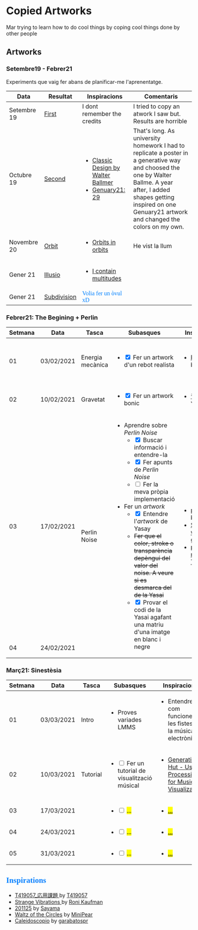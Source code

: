# Copied Artworks

<style> n { color: #0080ff; font-family: "Segoe Print" } </style>

Mar trying to learn how to do cool things by coping cool things done by other people

## Artworks

### Setembre19 - Febrer21

Experiments que vaig fer abans de planificar-me l'aprenentatge.

<table>
	<thead>
		<tr>
			<th>Data</th>
			<th>Resultat</th>
			<th>Inspiracions</th>
			<th>Comentaris</th>
		</tr>
	</thead>
	<tbody>
		<tr>
			<td>Setembre 19</td>
			<td><a href="random/first.html">First</a></td>
			<td>I dont remember the credits</td>
			<td>I tried to copy an atwork I saw but. Results are horrible</td>
		</tr>
		<tr>
			<td>Octubre 19</td>
			<td><a href="random/second.html">Second</a></td>
			<td>
				<ul>
					<li><a href="https://www.pinterest.es/pin/448319337905993970/">Classic Design by Walter Ballmer</a></li>
					<li><a href="https://www.reddit.com/r/generative/comments/l89ej4/any_shape_none_can_touch_genuary_2021_day_29/">Genuary21: 29</a></li>
				</ul>
			</td>
			<td>That's long. As university homework I had to replicate a poster in a generative way and choosed the one by Walter Ballme. A year after, I added shapes getting inspired on one Genuary21 artwork and changed the colors on my own.</td>
		</tr>
		<tr>
			<td>Novembre 20</td>
			<td><a href="movement/orbit/">Orbit</a></td>
			<td>
				<ul>
					<li><a href="https://www.reddit.com/r/generative/comments/jqiv25/orbits_in_orbits/">Orbits in orbits</a></li>
				</ul>
			</td>
			<td>He vist la llum</td>
		</tr>
		<tr>
			<td>Gener 21</td>
			<td><a href="random/Illusio.html">Illusio</a></td>
			<td>
				<ul>
					<li><a href="https://www.reddit.com/r/generative/comments/kyb93x/genuary_16_circles_i_contain_multitudes/">I contain multitudes</a></li>
				</ul>
			</td>
			<td></td>
		</tr>
		<tr>
			<td>Gener 21</td>
			<td><a href="random/subdivision.html">Subdivision</a></td>
			<td><n>Volia fer un òvul xD</n></td>
			<td></td>
		</tr>
	</tbody>
</table>

### Febrer21: The Begining + Perlin

<table>
	<thead>
		<tr>
			<th>Setmana</th>
			<th>Data</th>
			<th>Tasca</th>
			<th>Subasques</th>
			<th>Inspiracions</th>
			<th>Resultat</th>
			<th>Comentaris</th>
		</tr>
	</thead>
	<tbody>
		<tr>
			<td>01</td>
			<td>03/02/2021</td>
			<td>Energia mecànica</td>
			<td>
				<ul>
					<li><input type="checkbox" checked> Fer un artwork d'un rebot realista</li>
				</ul>
			</td>
			<td>
				<ul>
					<li><a href="https://openprocessing.org/sketch/1018746">Repulsion</a> by <a href="https://openprocessing.org/user/247507?view=sketches">Coolkid</a></li>
				</ul>
			</td>
			<td>
				<ul>
					<li><a href="gravity/waterflower.html">Waterflower</a></li>
					<li><a href="gravity/pilota.html">Pilota</a></li>
				</ul>
			</td>
			<td>La pilota Ok, la floreta no ha quedat com volia ni de broma...</td>
		</tr>
		<tr>
			<td>02</td>
			<td>10/02/2021</td>
			<td>Gravetat</td>
			<td>
				<ul>
					<li><input type="checkbox" checked> Fer un artwork bonic</li>
				</ul>
			</td>
			<td>
				<ul>
					<li><a href="https://openprocessing.org/sketch/1039447">音の対流</a> by Yuki</li>
				</ul>
			</td>
			<td>
				<ul>
					<li><a href="gravity/rain.html">Purple Rain</a></li>
				</ul>
			</td>
			<td></td>
		</tr>
		<tr>
			<td>03</td>
			<td>17/02/2021</td>
			<td rowspan=2>Perlin Noise</td>
			<td rowspan=2>
				<ul>
					<li>Aprendre sobre <em>Perlin Noise</em>
						<ul>
							<li><input type="checkbox" checked> Buscar informació i entendre-la</li>
							<li><input type="checkbox" checked> Fer apunts de <em>Perlin Noise</em></li>
							<li><input type="checkbox"> Fer la meva pròpia implementació</li>
						</ul>
					</li>
					<li>Fer un <em>artwork</em>
						<ul>
							<li><input type="checkbox" checked> Entendre l'<em>artwork</em> de Yasay</li>
							<li><s>Fer que el color, stroke o transparència depèngui del valor del noise. A veure si es desmarca del de la Yasai</s></li>
							<li><input type="checkbox" checked> Provar el codi de la Yasai agafant una matriu d'una imatge en blanc i negre</li>
						</ul>
					</li>
				</ul>
			</td>
			<td rowspan=2>
				<ul>
					<li><a href="https://openprocessing.org/sketch/494102">perlin noise</a> by <a href="https://openprocessing.org/user/111178?view=sketches">yasai</a></li>
					<li><a href="https://openprocessing.org/sketch/1073722">Spinning wheels </a> by <a href="https://openprocessing.org/user/118807?view=sketches">garabatospr</a></li>
					<li><a href="https://openprocessing.org/sketch/566877">perlin noise redux </a> by <a href="https://openprocessing.org/user/77286?view=sketches">Tony</a></li>
				</ul>
			</td>
			<td rowspan=2>
				<ul>
					<li><a href="perlin/wood.html">Wood</a></li>
				</ul>
			</td>
			<td>Li he copiat la idea a la Yasai però amb el meu estil i alguna aportació menor, clar que fet i fet, el pes de l'artwork recau en l'algorisme de Perlin i clar...</td>
		</tr>
		<tr>
			<td>04</td>
			<td>24/02/2021</td>
		</tr>
	</tbody>
</table>

### Març21: Sinestèsia

<table>
	<thead>
		<tr>
			<th>Setmana</th>
			<th>Data</th>
			<th>Tasca</th>
			<th>Subasques</th>
			<th>Inspiracions</th>
			<th>Resultat</th>
			<th>Comentaris</th>
		</tr>
	</thead>
	<tbody>
		<tr>
			<td>01</td>
			<td>03/03/2021</td>
			<td>Intro</td>
			<td>
				<ul>
					<li>Proves variades LMMS</li>
				</ul>
			</td>
			<td>
				<ul>
					<li>Entendre com funcionen les fistes de la música electrònica</li>
				</ul>
			</td>
			<td>Les pròpies demos del programa</td>
			<td></td>
		</tr>
		<tr>
			<td>02</td>
			<td>10/03/2021</td>
			<td>Tutorial</td>
			<td>
				<ul>
					<li><input type="checkbox"> Fer un tutorial de visualització músical</li>
				</ul>
			</td>
			<td>
				<ul>
					<li><a href="https://www.generativehut.com/post/using-processing-for-music-visualization">Generative Hut - Using Processing for Music Visualization</a></li>
				</ul>
			</td>
			<td>
				<ul>
					<li><a href="#"><mark>...</mark></a></li>
				</ul>
			</td>
			<td><mark>...</mark></td>
		</tr>
		<tr>
			<td>03</td>
			<td>17/03/2021</td>
			<td></td>
			<td>
				<ul>
					<li><input type="checkbox"> <mark>...</mark></li>
				</ul>
			</td>
			<td>
				<ul>
					<li><a href="#"><mark>...</mark></a></li>
				</ul>
			</td>
			<td>
				<ul>
					<li><a href="#"><mark>...</mark></a></li>
				</ul>
			</td>
			<td><mark>...</mark></td>
		</tr>
		<tr>
			<td>04</td>
			<td>24/03/2021</td>
			<td></td>
			<td>
				<ul>
					<li><input type="checkbox"> <mark>...</mark></li>
				</ul>
			</td>
			<td>
				<ul>
					<li><a href="#"><mark>...</mark></a></li>
				</ul>
			</td>
			<td>
				<ul>
					<li><a href="#"><mark>...</mark></a></li>
				</ul>
			</td>
			<td><mark>...</mark></td>
		</tr>
		<tr>
			<td>05</td>
			<td>31/03/2021</td>
			<td></td>
			<td>
				<ul>
					<li><input type="checkbox"> <mark>...</mark></li>
				</ul>
			</td>
			<td>
				<ul>
					<li><a href="#"><mark>...</mark></a></li>
				</ul>
			</td>
			<td>
				<ul>
					<li><a href="#"><mark>...</mark></a></li>
				</ul>
			</td>
			<td><mark>...</mark></td>
		</tr>
	</tbody>
</table>

## <n>Inspirations</n>

* [T419057_応用課題 ](https://www.openprocessing.org/sketch/1057412) by [T419057](https://www.openprocessing.org/user/251428?view=sketches)
* [Strange Vibrations ](https://openprocessing.org/sketch/1051702) by [Roni Kaufman](https://openprocessing.org/user/184331?view=sketches)
* [201125](https://openprocessing.org/sketch/1026423) by [Sayama](https://openprocessing.org/user/159668?view=sketches)
* [Waltz of the Circles](https://openprocessing.org/sketch/748916) by [MiniPear](https://openprocessing.org/user/144707?view=sketches)
* [Caleidoscopio](https://openprocessing.org/sketch/940954) by [garabatospr](https://openprocessing.org/user/118807?view=sketches)